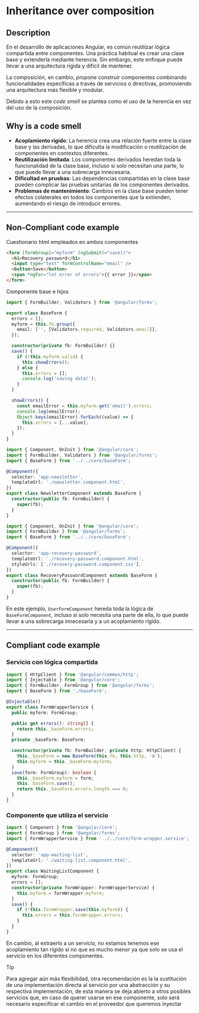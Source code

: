 # Inheritance over composition
## Description
En el desarrollo de aplicaciones Angular, es común reutilizar lógica compartida entre componentes. Una práctica habitual es crear una clase base y extenderla mediante herencia. Sin embargo, este enfoque puede llevar a una arquitectura rígida y difícil de mantener. 

La composición, en cambio, propone construir componentes combinando funcionalidades específicas a través de servicios o directivas, promoviendo una arquitectura más flexible y modular.

Debido a esto este *code smell* se plantea como el uso de la herencia en vez del uso de la composición.
## Why is a code smell
- **Acoplamiento rígido**: La herencia crea una relación fuerte entre la clase base y las derivadas, lo que dificulta la modificación o reutilización de componentes en contextos diferentes.
- **Reutilización limitada**: Los componentes derivados heredan toda la funcionalidad de la clase base, incluso si solo necesitan una parte, lo que puede llevar a una sobrecarga innecesaria.
- **Dificultad en pruebas**: Las dependencias compartidas en la clase base pueden complicar las pruebas unitarias de los componentes derivados.
- **Problemas de mantenimiento**: Cambios en la clase base pueden tener efectos colaterales en todos los componentes que la extienden, aumentando el riesgo de introducir errores.

---
## Non-Compliant code example

Cuestionario html empleados en ambos componentes
```html
<form [formGroup]="myform" (ngSubmit)="save()">
  <h1>Recovery password</h1>
  <input type="text" formControlName="email" />
  <button>Save</button>
  <span *ngFor="let error of errors">{{ error }}</span>
</form>
```
Componente base e hijos
```typescript
import { FormBuilder, Validators } from '@angular/forms';

export class BaseForm {
  errors = [];
  myform = this.fb.group({
    email: ['', [Validators.required, Validators.email]],
  });

  constructor(private fb: FormBuilder) {}
  save() {
    if (!this.myform.valid) {
      this.showErrors();
    } else {
      this.errors = [];
      console.log('saving data!');
    }
  }

  showErrors() {
    const emailError = this.myform.get('email').errors;
    console.log(emailError);
    Object.keys(emailError).forEach((value) => {
      this.errors = [...value];
    });
  }
}

import { Component, OnInit } from '@angular/core';
import { FormBuilder, Validators } from '@angular/forms';
import { BaseForm } from '../../core/baseForm';

@Component({
  selector: 'app-newsletter',
  templateUrl: './newsletter.component.html',
})
export class NewsletterComponent extends BaseForm {
  constructor(public fb: FormBuilder) {
    super(fb);
  }
}

import { Component, OnInit } from '@angular/core';
import { FormBuilder } from '@angular/forms';
import { BaseForm } from '../../core/baseForm';

@Component({
  selector: 'app-recovery-password',
  templateUrl: './recovery-password.component.html',
  styleUrls: ['./recovery-password.component.css'],
})
export class RecoveryPasswordComponent extends BaseForm {
  constructor(public fb: FormBuilder) {
    super(fb);
  }
}
```

En este ejemplo, `UserFormComponent` hereda toda la lógica de `BaseFormComponent`, incluso si solo necesita una parte de ella, lo que puede llevar a una sobrecarga innecesaria y a un acoplamiento rígido.

---
## Compliant code example

### Servicio con lógica compartida

```typescript
import { HttpClient } from '@angular/common/http';
import { Injectable } from '@angular/core';
import { FormBuilder, FormGroup } from '@angular/forms';
import { BaseForm } from './baseForm';

@Injectable()
export class FormWrapperService {
  public myform: FormGroup;

  public get errors(): string[] {
    return this._baseForm.errors;
  }
  private _baseForm: BaseForm;

  constructor(private fb: FormBuilder, private http: HttpClient) {
    this._baseForm = new BaseForm(this.fb, this.http, 'A');
    this.myform = this._baseForm.myform;
  }
  save(form: FormGroup): boolean {
    this._baseForm.myform = form;
    this._baseForm.save();
    return this._baseForm.errors.length === 0;
  }
}

```

### Componente que utiliza el servicio
```typescript
import { Component } from '@angular/core';
import { FormGroup } from '@angular/forms';
import { FormWrapperService } from '../../core/form-wrapper.service';

@Component({
  selector: 'app-waiting-list',
  templateUrl: './waiting-list.component.html',
})
export class WaitingListComponent {
  myform: FormGroup;
  errors = [];
  constructor(private formWrapper: FormWrapperService) {
    this.myform = formWrapper.myform;
  }
  save() {
    if (!this.formWrapper.save(this.myform)) {
      this.errors = this.formWrapper.errors;
    }
  }
}
```
En cambio, al extraerlo a un servicio, no estamos tenemos ese acoplamiento tan rígido si no que es mucho menor ya que solo se usa el servicio en los diferentes componentes.

>[!tip]
>Para agregar aún más flexibilidad, otra recomendación es la la sustitución de una implementación directa al servicio por una abstracción y su respectiva implementación, de esta manera se deja abierto a otros posibles servicios que, en caso de querer usarse en ese componente, solo será necesario especificar el cambio en el proveedor que queremos inyectar


[1]:https://danywalls.com/understand-composition-and-inheritance-in-angular
[2]:https://github.com/danywalls/how_handle_constructor_dependecies_in_components/
[3]:https://dev.to/vixero/common-mistakes-that-backend-programmers-make-in-angular-434d